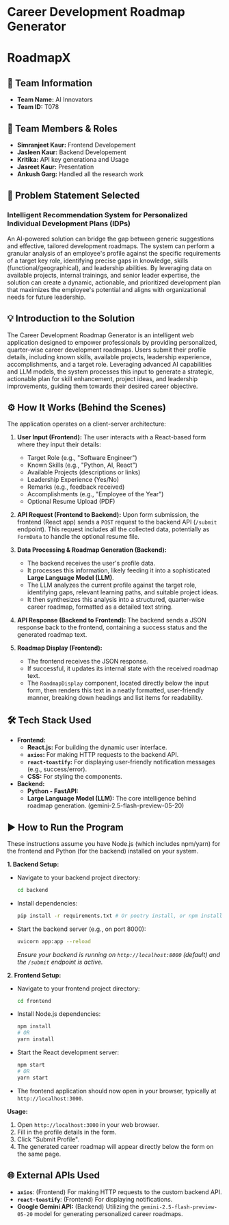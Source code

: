 # Career Development Roadmap Generator
# RoadmapX


## 🚀 Team Information

* **Team Name:** AI Innovators
* **Team ID:** T078

## 👥 Team Members & Roles

* **Simranjeet Kaur:** Frontend Developement
* **Jasleen Kaur:** Backend Developement
* **Kritika:** API key generationa and Usage
* **Jasreet Kaur:**  Presentation 
* **Ankush Garg:** Handled all the research work


## 🎯 Problem Statement Selected
### Intelligent Recommendation System for Personalized Individual Development Plans (IDPs)
An AI-powered solution can bridge the gap between generic suggestions and effective, tailored development roadmaps. The system can perform a granular analysis of an employee's profile against the specific requirements of a target key role, identifying precise gaps in knowledge, skills (functional/geographical), and leadership abilities. By leveraging data on available projects, internal trainings, and senior leader expertise, the solution can create a dynamic, actionable, and prioritized development plan that maximizes the employee's potential and aligns with organizational needs for future leadership.

## 💡 Introduction to the Solution

The Career Development Roadmap Generator is an intelligent web application designed to empower professionals by providing personalized, quarter-wise career development roadmaps. Users submit their profile details, including known skills, available projects, leadership experience, accomplishments, and a target role. Leveraging advanced AI capabilities and LLM models, the system processes this input to generate a strategic, actionable plan for skill enhancement, project ideas, and leadership improvements, guiding them towards their desired career objective.

## ⚙️ How It Works (Behind the Scenes)

The application operates on a client-server architecture:

1.  **User Input (Frontend):** The user interacts with a React-based form where they input their details:
    * Target Role (e.g., "Software Engineer")
    * Known Skills (e.g., "Python, AI, React")
    * Available Projects (descriptions or links)
    * Leadership Experience (Yes/No)
    * Remarks (e.g., feedback received)
    * Accomplishments (e.g., "Employee of the Year")
    * Optional Resume Upload (PDF)

2.  **API Request (Frontend to Backend):** Upon form submission, the frontend (React app) sends a `POST` request to the backend API (`/submit` endpoint). This request includes all the collected data, potentially as `FormData` to handle the optional resume file.

3.  **Data Processing & Roadmap Generation (Backend):**
    * The backend receives the user's profile data.
    * It processes this information, likely feeding it into a sophisticated **Large Language Model (LLM)**.
    * The LLM analyzes the current profile against the target role, identifying gaps, relevant learning paths, and suitable project ideas.
    * It then synthesizes this analysis into a structured, quarter-wise career roadmap, formatted as a detailed text string.

4.  **API Response (Backend to Frontend):** The backend sends a JSON response back to the frontend, containing a success status and the generated roadmap text.

5.  **Roadmap Display (Frontend):**
    * The frontend receives the JSON response.
    * If successful, it updates its internal state with the received roadmap text.
    * The `RoadmapDisplay` component, located directly below the input form, then renders this text in a neatly formatted, user-friendly manner, breaking down headings and list items for readability.

## 🛠️ Tech Stack Used

* **Frontend:**
    * **React.js:** For building the dynamic user interface.
    * **`axios`:** For making HTTP requests to the backend API.
    * **`react-toastify`:** For displaying user-friendly notification messages (e.g., success/error).
    * **CSS:** For styling the components.
* **Backend:**
    * **Python - FastAPI:** 
    * **Large Language Model (LLM):** The core intelligence behind roadmap generation. (gemini-2.5-flash-preview-05-20)

## ▶️ How to Run the Program

These instructions assume you have Node.js (which includes npm/yarn) for the frontend and Python (for the backend) installed on your system.

**1. Backend Setup:**

* Navigate to your backend project directory:
    ```bash
    cd backend
    ```
* Install dependencies:
    ```bash
    pip install -r requirements.txt # Or poetry install, or npm install if Node.js backend
    ```
* Start the backend server (e.g., on port 8000):
    ```bash
    uvicorn app:app --reload
    ```
    *Ensure your backend is running on `http://localhost:8000` (default) and the `/submit` endpoint is active.*

**2. Frontend Setup:**

* Navigate to your frontend project directory:
    ```bash
    cd frontend
    ```
* Install Node.js dependencies:
    ```bash
    npm install
    # OR
    yarn install
    ```
* Start the React development server:
    ```bash
    npm start
    # OR
    yarn start
    ```
* The frontend application should now open in your browser, typically at `http://localhost:3000`.

**Usage:**

1.  Open `http://localhost:3000` in your web browser.
2.  Fill in the profile details in the form.
3.  Click "Submit Profile".
4.  The generated career roadmap will appear directly below the form on the same page.



## 🌐 External APIs Used

* **`axios`**: (Frontend) For making HTTP requests to the custom backend API.
* **`react-toastify`**: (Frontend) For displaying notifications.
* **Google Gemini API:** (Backend) Utilizing the `gemini-2.5-flash-preview-05-20` model for generating personalized career roadmaps.
